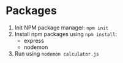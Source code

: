# Packages
1. Init NPM package manager: `npm init`
2. Install npm packages using `npm install`:
    * express
    * nodemon
3. Run using `nodemon calculator.js`
